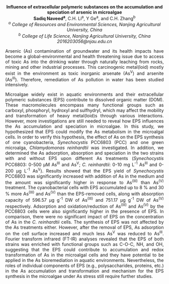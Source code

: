 <center><strong>Influence of extracellular polymeric substances on the accumulation
and speciation of arsenic in microalgae</strong>

<center><strong>Sadiq Naveed<sup>a</sup></strong>, C.H. Li<sup>a</sup>, Y Ge<sup>a</sup>, and C.H. Zhang<sup>b</sup>

<center><i><sup>a</sup> College of Resources and Environmental Sciences, Nanjing
Agricultural University, China</i>

<center><i><sup>b</sup> College of Life Science, Nanjing Agricultural University, China</i>

<center><i>2016203056@njau.edu.cn</i>

<p style="text-align:justify">Arsenic (As) contamination of groundwater and its health impacts have
become a global-environmental and health threatening issue due to access
of toxic As into the drinking water through naturally leaching from
rocks, mining and other industrial processes. This carcinogenic
metal(loid) mostly exist in the environment as toxic inorganic arsenate
(As<sup>V</sup>) and arsenite (As<sup>III</sup>). Therefore, remediation of As pollution
in water has been studied intensively.

<p style="text-align:justify">Microalgae widely exist in aquatic environments and their extracellular
polymeric substances (EPS) contribute to dissolved organic matter (DOM).
These macromolecules encompass many functional groups such as carboxyl,
phosphoryl, hydroxyl and sulfhydryl, which may affect the mobility and
transformation of heavy metal(loid)s through various interactions.
However, more investigations are still needed to reveal how EPS
influences the As accumulation and speciation in microalgae. In this
study, we hypothesized that EPS could modify the As metabolism in the
microalgal cells. In order to verify this hypothesis, the effect of As
on the EPS synthesis of one cyanobacteria, <i>Synechocystis</i> PCC6803 (PCC)
and one green microalga, <i>Chlamydomonas reinhardtii</i> was investigated.
In addition, we determined the As adsorption, absorption and speciation
in the two strains with and without EPS upon different As treatments
(<i>Synechocystis</i> PCC6803: 0-500 µM As<sup>III</sup> and As<sup>V</sup>; <i>C. reinhardtii</i>:
0-10 mg L<sup>-1</sup> As<sup>III</sup> and 0-200 µg L<sup>-1</sup> As<sup>V</sup>). Results showed that the
EPS yield of <i>Synechocystis</i> PCC6803 was significantly increased with
addition of As in the medium and the amount was significantly higher in
response to As<sup>(III)</sup> than As<sup>(V)</sup> treatment. The cyanobacterial cells
with EPS accumulated up to 8 % and 30 % more As<sup>(III)</sup> and As<sup>(V)</sup> than
the EPS-removed cells, along with absorption capacity of 596.57 µg g<sup>-1</sup>
DW of As<sup>(III)</sup> and 751.17 µg g<sup>-1</sup> DW of As<sup>(V)</sup> respectively.
Adsorption and oxidation/reduction of As<sup>(III)</sup> and As<sup>(V)</sup> by the
PCC6803 cells were also significantly higher in the presence of EPS. In
comparison, there were no significant impact of EPS on the concentration
of As in the <i>C. reinhardtii</i> cells. The synthesis of EPS was not
affected by the As treatments either. However, after the removal of EPS,
As adsorption on the cell surface increased and much less As<sup>V</sup> was
reduced to As<sup>III</sup>. Fourier transform infrared (FT-IR) analyses revealed
that the EPS of both strains was enriched with functional groups such as
C-O-C, NH, and OH, suggesting that the EPS could contribute to
accumulation and redox transformation of As in the microalgal cells and
they have potential to be applied in the As bioremediation in aquatic
environments. Nevertheless, the roles of individual components of EPS
(e.g., polysaccharides, proteins, etc.) in the As accumulation and
transformation and mechanism for the EPS synthesis in the microalgae
under As stress still require further studies.
